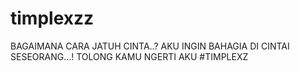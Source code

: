 # timplexzz

BAGAIMANA CARA JATUH CINTA..?
AKU INGIN BAHAGIA DI CINTAI SESEORANG...!
TOLONG KAMU NGERTI AKU
#TIMPLEXZ
